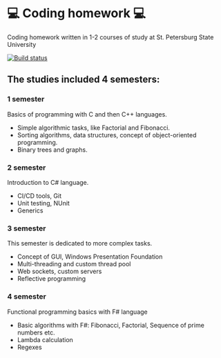 # 💻 Coding homework 💻
Coding homework written in 1-2 courses of study at St. Petersburg State University

[![Build status](https://ci.appveyor.com/api/projects/status/enifpn98xd7own5i/branch/master?svg=true)](https://ci.appveyor.com/project/ladaegorova18/homework/branch/master)

## The studies included 4 semesters:

### 1 semester
Basics of programming with C and then C++ languages. 
- Simple algorithmic tasks, like Factorial and Fibonacci. 
- Sorting algorithms, data structures, concept of object-oriented programming.
- Binary trees and graphs.

### 2 semester
Introduction to C# language.
- CI/CD tools, Git
- Unit testing, NUnit
- Generics

### 3 semester
This semester is dedicated to more complex tasks.
- Concept of GUI, Windows Presentation Foundation
- Multi-threading and custom thread pool
- Web sockets, custom servers
- Reflective programming

### 4 semester
Functional programming basics with F# language
- Basic algorithms with F#: Fibonacci, Factorial, Sequence of prime numbers etc.
- Lambda calculation
- Regexes
